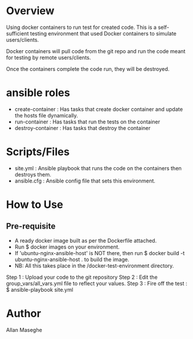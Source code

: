 Overview
========
Using docker containers to run test for created code.
This is a self-sufficient testing environment that used Docker containers to simulate users/clients.

Docker containers will pull code from the git repo and run the code meant for testing by remote users/clients.

Once the containers complete the code run, they will be destroyed.

ansible roles
=============
- create-container : Has tasks that create docker container and update the hosts file dynamically.
- run-container : Has tasks that run the tests on the container
- destroy-container : Has tasks that destroy the container

Scripts/Files
==============
- site.yml : Ansible playbook that runs the code on the containers then destroys them. 
- ansible.cfg : Ansible config file that sets this environment.

How to Use
==========

Pre-requisite
-------------
- A ready docker image built as per the Dockerfile attached.
- Run $ docker images on your environment.
- If 'ubuntu-nginx-ansible-host' is NOT there, then run $ docker build -t ubuntu-nginx-ansible-host . to build the image.
- NB: All this takes place in the /docker-test-environment directory.

Step 1 : Upload your code to the git repository
Step 2 : Edit the group_vars/all_vars.yml file to reflect your values.
Step 3 : Fire off the test : $ ansible-playbook site.yml


Author
======
Allan Maseghe